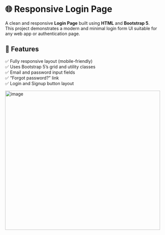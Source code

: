 # 🌐 Responsive Login Page
A clean and responsive **Login Page** built using **HTML** and **Bootstrap 5**.  
This project demonstrates a modern and minimal login form UI suitable for any web app or authentication page.

## 🚀 Features
✅ Fully responsive layout (mobile-friendly)  
✅ Uses Bootstrap 5’s grid and utility classes  
✅ Email and password input fields  
✅ “Forgot password?” link  
✅ Login and Signup button layout 

<img width="500" height="450" alt="image" src="https://github.com/user-attachments/assets/3357cce2-e7a3-4dc2-ab04-47b963398cfd" />
